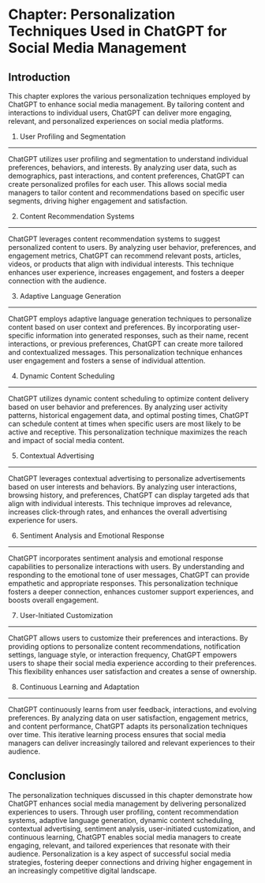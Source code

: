 Chapter: Personalization Techniques Used in ChatGPT for Social Media Management
===============================================================================

Introduction
------------

This chapter explores the various personalization techniques employed by ChatGPT to enhance social media management. By tailoring content and interactions to individual users, ChatGPT can deliver more engaging, relevant, and personalized experiences on social media platforms.

1. User Profiling and Segmentation
----------------------------------

ChatGPT utilizes user profiling and segmentation to understand individual preferences, behaviors, and interests. By analyzing user data, such as demographics, past interactions, and content preferences, ChatGPT can create personalized profiles for each user. This allows social media managers to tailor content and recommendations based on specific user segments, driving higher engagement and satisfaction.

2. Content Recommendation Systems
---------------------------------

ChatGPT leverages content recommendation systems to suggest personalized content to users. By analyzing user behavior, preferences, and engagement metrics, ChatGPT can recommend relevant posts, articles, videos, or products that align with individual interests. This technique enhances user experience, increases engagement, and fosters a deeper connection with the audience.

3. Adaptive Language Generation
-------------------------------

ChatGPT employs adaptive language generation techniques to personalize content based on user context and preferences. By incorporating user-specific information into generated responses, such as their name, recent interactions, or previous preferences, ChatGPT can create more tailored and contextualized messages. This personalization technique enhances user engagement and fosters a sense of individual attention.

4. Dynamic Content Scheduling
-----------------------------

ChatGPT utilizes dynamic content scheduling to optimize content delivery based on user behavior and preferences. By analyzing user activity patterns, historical engagement data, and optimal posting times, ChatGPT can schedule content at times when specific users are most likely to be active and receptive. This personalization technique maximizes the reach and impact of social media content.

5. Contextual Advertising
-------------------------

ChatGPT leverages contextual advertising to personalize advertisements based on user interests and behaviors. By analyzing user interactions, browsing history, and preferences, ChatGPT can display targeted ads that align with individual interests. This technique improves ad relevance, increases click-through rates, and enhances the overall advertising experience for users.

6. Sentiment Analysis and Emotional Response
--------------------------------------------

ChatGPT incorporates sentiment analysis and emotional response capabilities to personalize interactions with users. By understanding and responding to the emotional tone of user messages, ChatGPT can provide empathetic and appropriate responses. This personalization technique fosters a deeper connection, enhances customer support experiences, and boosts overall engagement.

7. User-Initiated Customization
-------------------------------

ChatGPT allows users to customize their preferences and interactions. By providing options to personalize content recommendations, notification settings, language style, or interaction frequency, ChatGPT empowers users to shape their social media experience according to their preferences. This flexibility enhances user satisfaction and creates a sense of ownership.

8. Continuous Learning and Adaptation
-------------------------------------

ChatGPT continuously learns from user feedback, interactions, and evolving preferences. By analyzing data on user satisfaction, engagement metrics, and content performance, ChatGPT adapts its personalization techniques over time. This iterative learning process ensures that social media managers can deliver increasingly tailored and relevant experiences to their audience.

Conclusion
----------

The personalization techniques discussed in this chapter demonstrate how ChatGPT enhances social media management by delivering personalized experiences to users. Through user profiling, content recommendation systems, adaptive language generation, dynamic content scheduling, contextual advertising, sentiment analysis, user-initiated customization, and continuous learning, ChatGPT enables social media managers to create engaging, relevant, and tailored experiences that resonate with their audience. Personalization is a key aspect of successful social media strategies, fostering deeper connections and driving higher engagement in an increasingly competitive digital landscape.
